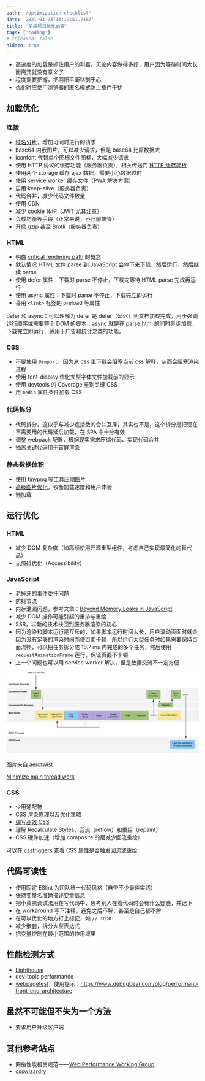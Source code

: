 ```yaml
---
path: '/optimization-checklist'
date: '2021-03-23T16:19:51.218Z'
title: '前端项目优化自查'
tags: ['coding']
# released: false
hidden: true
---
```


- 高速度的加载是抓住用户的利器，无论内容做得多好，用户因为等待时间太长而离开就没有意义了
- 程度需要把握，把阴阳平衡铭刻于心
- 优化时应使用浏览器的匿名模式防止插件干扰

## 加载优化

### 连接

- [域名分片](https://developer.mozilla.org/zh-CN/docs/Web/HTTP/Connection_management_in_HTTP_1.x)，增加可同时进行的请求
- base64 内嵌图片，可以减少请求，但是 base64 比原数据大
- iconfont 代替单个图标文件图标，大幅减少请求
- 使用 HTTP 协议的缓存功能（服务器负责），相关传送门 [HTTP 缓存简析](https://ssshooter.com/2020-09-18-http-caching/)
- 使用两个 storage 缓存 ajax 数据，需要小心数据过时
- 使用 service worker 缓存文件（PWA 解决方案）
- 启用 keep-alive（服务器负责）
- 代码合并，减少代码文件数量
- 使用 CDN
- 减少 cookie 体积（JWT 尤其注意）
- 负载均衡等手段（正常来说，不归前端管）
- 开启 gzip 甚至 Brotli（服务器负责）

### HTML

- 明白 [critical rendering path](https://developers.google.com/web/fundamentals/performance/critical-rendering-path) 的概念
- 默认情况 HTML 文件 parse 到 JavaScript 会停下来下载、然后运行，然后继续 parse
- 使用 defer 属性：下载时 parse 不停止，下载完等待 HTML parse 完成再运行
- 使用 async 属性：下载时 parse 不停止，下载完立即运行
- 善用 `<link>` 标签的 preload 等属性

defer 和 async：可以理解为 defer 是 defer（延迟）到文档加载完成，用于强调运行顺序或需要整个 DOM 的脚本；async 就是在 parse html 的同时异步加载，下载完立即运行，适用于广告和统计之类的功能。

### CSS

- 不要使用 `@import`，因为从 css 里下载会阻塞当前 css 解释，从而会阻塞渲染进程
- 使用 font-display 优化大型字体文件加载前的显示
- 使用 devtools 的 Coverage 鉴别关键 CSS
- 用 `media` 属性条件加载 CSS

### 代码拆分

- 代码拆分，这似乎与减少连接数的合并互斥，其实也不是，这个拆分是把现在不需要用的代码延后加载，在 SPA 中十分有效
- 调整 webpack 配置，根据现实需求压缩代码、实现代码合并
- 抽离关键代码用于首屏渲染

### 静态数据体积

- 使用 [tinypng](https://tinypng.com/) 等工具压缩图片
- [高级图片优化](https://images.guide/)，权衡加载速度和用户体验
- 懒加载

## 运行优化

### HTML

- 减少 DOM 复杂度（如高频使用开源重型组件，考虑自己实现最简化的替代品）
- 无障碍优化（Accessibility）

### JavaScript

- 老掉牙的事件委托问题
- 防抖节流
- 内存泄漏问题，参考文章：[Beyond Memory Leaks in JavaScript](https://medium.com/outsystems-experts/beyond-memory-leaks-in-javascript-d27fd48ae67e)
- 减少 DOM 操作可能引起的重排与重绘
- SSR，以新的技术栈回到服务器渲染的初心
- 因为渲染和脚本运行是互斥的，如果脚本运行时间太长，用户滚动页面时就会因为没有足够的渲染时间而使页面卡顿，所以运行大型任务时如果需要保持页面流畅，可以把任务拆分成 16.7 ms 内完成的多个任务，然后使用 `requestAnimationFrame` 运行，保证页面不卡顿
- 上一个问题也可以用 service worker 解决，但是数据交流不一定方便

![帧的组成](./anatomy-of-a-frame.svg)

图片来自 [aerotwist](https://aerotwist.com/blog/the-anatomy-of-a-frame/)

[Minimize main thread work](https://web.dev/mainthread-work-breakdown)

### CSS

- 少用通配符
- [CSS 渲染原理以及优化策略](http://jartto.wang/2019/10/23/css-theory-and-optimization/)
- [编写高效 CSS](https://csswizardry.com/2011/09/writing-efficient-css-selectors/)
- 理解 Recalculate Styles、回流（reflow）和重绘（repaint）
- CSS 硬件加速（增加 composite 的层减少回流重绘）

可以在 [csstriggers](https://csstriggers.com/) 查看 CSS 属性是否触发回流或重绘

## 代码可读性

- 使用固定 ESlint 为团队统一代码风格（自带不少最佳实践）
- 保持变量名准确描述变量信息
- 把小黄鸭调试法用在写代码中，思考别人在看代码时会有什么疑惑，并记下
- 在 workaround 写下注释，避免之后不解，甚至是自己都不解
- 在可以优化的地方打上标记，如 `// TODO: `
- 减少嵌套，拆分大型表达式
- 把变量控制在最小范围的作用域里

## 性能检测方式

- [Lighthouse](https://developers.google.com/web/tools/lighthouse/)
- dev-tools performance
- [webpagetest](https://www.webpagetest.org/)，使用提示：https://www.debugbear.com/blog/performant-front-end-architecture

## 虽然不可能但不失为一个方法

- 要求用户升级客户端

## 其他参考站点

- 网络性能相关规范——[Web Performance Working Group](https://www.w3.org/webperf/)
- [csswizardry](https://csswizardry.com/)
